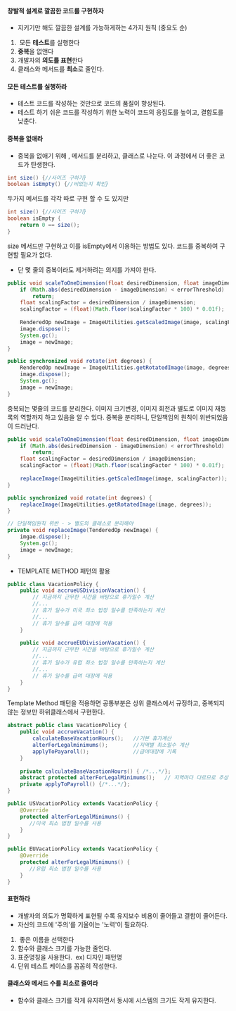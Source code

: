 #### **창발적 설계로 깔끔한 코드를 구현하자**

-   지키기만 해도 깔끔한 설계를 가능하게하는 4가지 원칙 (중요도 순)

1.   모든 **테스트**를 실행한다
2.  **중복**을 없앤다
3.  개발자의 **의도를 표현**한다
4.  클래스와 메서드를 **최소**로 줄인다.

#### **모든 테스트를 실행하라**

-   테스트 코드를 작성하는 것만으로 코드의 품질이 향상된다.
-   테스트 하기 쉬운 코드를 작성하기 위한 노력이 코드의 응집도를 높이고, 결합도를 낮춘다.

#### **중복을 없애라**

-   중복을 없애기 위해 , 메서드를 분리하고, 클래스로 나눈다. 이 과정에서 더 좋은 코드가 탄생한다.

```java
int size() {//사이즈 구하기}
boolean isEmpty() {//비었는지 확인}
```

두가지 메서드를 각각 따로 구현 할 수 도 있지만

```java
int size() {//사이즈 구하기}
boolean isEmpty {
    return 0 == size();
}
```

size 메서드만 구현하고 이를 isEmpty에서 이용하는 방법도 있다. 코드를 중복하여 구현할 필요가 없다.

-   단 몇 줄의 중복이라도 제거하려는 의지를 가져야 한다.

```java
public void scaleToOneDimension(float desiredDimension, float imageDimension) {
    if (Math.abs(desiredDimension - imageDimension) < errorThreshold)
        return;
    float scalingFactor = desiredDimension / imageDimension;
    scalingFactor = (float)(Math.floor(scalingFactor * 100) * 0.01f);
    
    RenderedOp newImage = ImageUtilities.getScaledImage(image, scalingFactor);
    image.dispose();
    System.gc();
    image = newImage;
}

public synchronized void rotate(int degrees) {
    RenderedOp newImage = ImageUtilities.getRotatedImage(image, degrees);
    image.dispose();
    System.gc();
    image = newImage;
}
```

중복되는 몇줄의 코드를 분리한다. 이미지 크기변경, 이미지 회전과 별도로 이미지 재등록의 역할까지 하고 있음을 알 수 있다. 중복을 분리하니, 단일책임의 원칙이 위반되었음이 드러난다. 

```java
public void scaleToOneDimension(float desiredDimension, float imageDimension) {
    if (Math.abs(desiredDimension - imageDimension) < errorThreshold)
        return;
    float scalingFactor = desiredDimension / imageDimension;
    scalingFactor = (float)(Math.floor(scalingFactor * 100) * 0.01f);
    
    replaceImage(ImageUtilities.getScaledImage(image, scalingFactor));
}

public synchronized void rotate(int degrees) {
    replaceImage(ImageUtilities.getRotatedImage(image, degrees));
}

// 단일책임원칙 위반 - > 별도의 클래스로 분리해야 
private void replaceImage(TenderedOp newImage) {
    imgae.dispose();
    System.gc();
    image = newImage;
}
```

-   TEMPLATE METHOD 패턴의 활용

```java
public class VacationPolicy {
    public void accrueUSDivisionVacation() {
        // 지금까지 근무한 시간을 바탕으로 휴가일수 계산
        //...
        // 휴가 일수가 미국 최소 법정 일수를 만족하는지 계산
        //...
        // 휴가 일수를 급여 대장에 적용
    }
    
    public void accrueEUDivisionVacation() {
        // 지금까지 근무한 시간을 바탕으로 휴가일수 계산
        //...
        // 휴가 일수가 유럽 최소 법정 일수를 만족하는지 계산
        //...
        // 휴가 일수를 급여 대장에 적용
    }
}
```

Template Method 패턴을 적용하면 공통부분은 상위 클래스에서 규정하고, 중복되지 않는 정보만 하위클래스에서 구현한다.

```java
abstract public class VacationPolicy {
    public void accrueVacation() {
        calculateBaseVacationHours();   //기본 휴가계산
        alterForLegalminimums();        //지역별 최소일수 계산
        applyToPayaroll();              //급여대장에 기록
    }
    
    private calculateBaseVacationHours() { /*...*/};
    abstract protected alterForLegalMinimums();   // 지역마다 다르므로 추상메서드 
    private applyToPayroll() {/*...*/};
}

public USVacationPolicy extends VacationPolicy {
    @Override
    protected alterForLegalMinimuns() {
       //미국 최소 법정 일수를 사용
    }
}

public EUVacationPolicy extends VacationPolicy {
    @Override
    protected alterForLegalMinimuns() {
       //유럽 최소 법정 일수를 사용
    }
}
```

#### **표현하라**

-   개발자의 의도가 명확하게 표현될 수록 유지보수 비용이 줄어들고 결함이 줄어든다.
-   자신의 코드에 '주의'를 기울이는 '노력'이 필요하다.

1.   좋은 이름을 선택한다
2.  함수와 클래스 크기를 가능한 줄인다.
3.  표준명칭을 사용한다.  ex) 디자인 패턴명
4.  단위 테스트 케이스를 꼼꼼히 작성한다.

#### **클래스와 메서드 수를 최소로 줄여라**

-   함수와 클래스 크기를 작게 유지하면서 동시에 시스템의 크기도 작게 유지한다.
